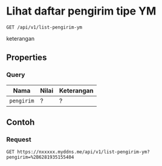 # Lihat daftar pengirim tipe YM
```http
GET /api/v1/list-pengirim-ym
```
keterangan
## Properties
### Query
Nama  | Nilai | Keterangan
--- | --- | ---
<code>pengirim</code> | ? | ?

## Contoh

### Request
```http
GET https://nxxxxx.myddns.me/api/v1/list-pengirim-ym?pengirim=%2B6281935155404
```
